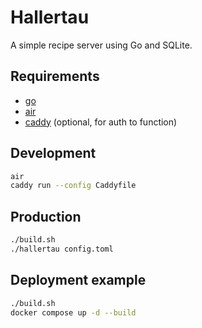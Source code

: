 # Hallertau

A simple recipe server using Go and SQLite.

## Requirements
- [go](https://go.dev/doc/install)
- [air](https://github.com/air-verse/air)
- [caddy](https://caddyserver.com/docs/install) (optional, for auth to function)

## Development

```sh
air
caddy run --config Caddyfile
```

## Production

```sh
./build.sh
./hallertau config.toml
```

## Deployment example
```sh
./build.sh
docker compose up -d --build
```
